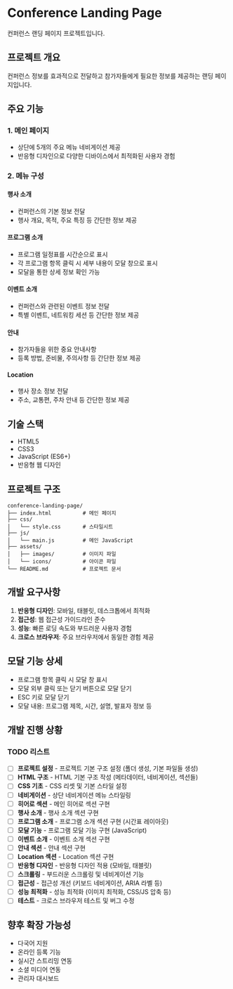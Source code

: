 # Conference Landing Page

컨퍼런스 랜딩 페이지 프로젝트입니다.

## 프로젝트 개요

컨퍼런스 정보를 효과적으로 전달하고 참가자들에게 필요한 정보를 제공하는 랜딩 페이지입니다.

## 주요 기능

### 1. 메인 페이지
- 상단에 5개의 주요 메뉴 네비게이션 제공
- 반응형 디자인으로 다양한 디바이스에서 최적화된 사용자 경험

### 2. 메뉴 구성

#### 행사 소개
- 컨퍼런스의 기본 정보 전달
- 행사 개요, 목적, 주요 특징 등 간단한 정보 제공

#### 프로그램 소개
- 프로그램 일정표를 시간순으로 표시
- 각 프로그램 항목 클릭 시 세부 내용이 모달 창으로 표시
- 모달을 통한 상세 정보 확인 가능

#### 이벤트 소개
- 컨퍼런스와 관련된 이벤트 정보 전달
- 특별 이벤트, 네트워킹 세션 등 간단한 정보 제공

#### 안내
- 참가자들을 위한 중요 안내사항
- 등록 방법, 준비물, 주의사항 등 간단한 정보 제공

#### Location
- 행사 장소 정보 전달
- 주소, 교통편, 주차 안내 등 간단한 정보 제공

## 기술 스택

- HTML5
- CSS3
- JavaScript (ES6+)
- 반응형 웹 디자인

## 프로젝트 구조

```
conference-landing-page/
├── index.html          # 메인 페이지
├── css/
│   └── style.css       # 스타일시트
├── js/
│   └── main.js         # 메인 JavaScript
├── assets/
│   ├── images/         # 이미지 파일
│   └── icons/          # 아이콘 파일
└── README.md           # 프로젝트 문서
```

## 개발 요구사항

1. **반응형 디자인**: 모바일, 태블릿, 데스크톱에서 최적화
2. **접근성**: 웹 접근성 가이드라인 준수
3. **성능**: 빠른 로딩 속도와 부드러운 사용자 경험
4. **크로스 브라우저**: 주요 브라우저에서 동일한 경험 제공

## 모달 기능 상세

- 프로그램 항목 클릭 시 모달 창 표시
- 모달 외부 클릭 또는 닫기 버튼으로 모달 닫기
- ESC 키로 모달 닫기
- 모달 내용: 프로그램 제목, 시간, 설명, 발표자 정보 등

## 개발 진행 상황

### TODO 리스트

- [ ] **프로젝트 설정** - 프로젝트 기본 구조 설정 (폴더 생성, 기본 파일들 생성)
- [ ] **HTML 구조** - HTML 기본 구조 작성 (메타데이터, 네비게이션, 섹션들)
- [ ] **CSS 기초** - CSS 리셋 및 기본 스타일 설정
- [ ] **네비게이션** - 상단 네비게이션 메뉴 스타일링
- [ ] **히어로 섹션** - 메인 히어로 섹션 구현
- [ ] **행사 소개** - 행사 소개 섹션 구현
- [ ] **프로그램 소개** - 프로그램 소개 섹션 구현 (시간표 레이아웃)
- [ ] **모달 기능** - 프로그램 모달 기능 구현 (JavaScript)
- [ ] **이벤트 소개** - 이벤트 소개 섹션 구현
- [ ] **안내 섹션** - 안내 섹션 구현
- [ ] **Location 섹션** - Location 섹션 구현
- [ ] **반응형 디자인** - 반응형 디자인 적용 (모바일, 태블릿)
- [ ] **스크롤링** - 부드러운 스크롤링 및 네비게이션 기능
- [ ] **접근성** - 접근성 개선 (키보드 네비게이션, ARIA 라벨 등)
- [ ] **성능 최적화** - 성능 최적화 (이미지 최적화, CSS/JS 압축 등)
- [ ] **테스트** - 크로스 브라우저 테스트 및 버그 수정

## 향후 확장 가능성

- 다국어 지원
- 온라인 등록 기능
- 실시간 스트리밍 연동
- 소셜 미디어 연동
- 관리자 대시보드
